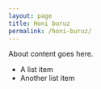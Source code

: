 ```yaml
---
layout: page
title: Honi buruz
permalink: /honi-buruz/
---
```


About content goes here.

* A list item
* Another list item
